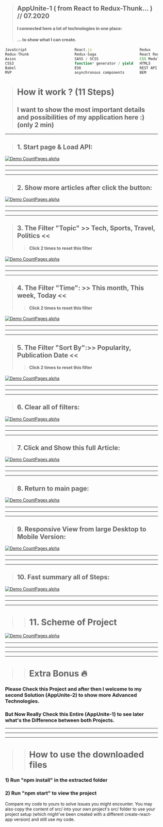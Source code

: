 > ## AppUnite-1 ( from React to Redux-Thunk... ) // 07.2020  
> #### I connected here a lot of technologies in one place:
> #### ... to show what I can create.
 
```js
JavaScript                      React.js                      Redux
Redux-Thunk                     Redux-Saga                    React Router
Axios                           SASS / SCSS                   CSS Modules
CSS3                            function* generator / yield   HTML5                                
Babel                           ES6                           REST API      
MVP                             asynchronous components       BEM

```

> # How it work ? (11 Steps)
> ## I want to show the most important details and possibilities of my application here :) (only 2 min)

---

> ## 1. Start page & Load API:
[![Demo CountPages alpha](https://github.com/LukaszKolodziejski/AppUnite-2/blob/master/src/assets/1-start.gif)](https://github.com/LukaszKolodziejski/AppUnite-1)

---
---
---

> ## 2. Show more articles after click the button:
[![Demo CountPages alpha](https://github.com/LukaszKolodziejski/AppUnite-2/blob/master/src/assets/2-show-more-button.gif)](https://github.com/LukaszKolodziejski/AppUnite-1)

---
---
---

> ## 3. The Filter "Topic" >> Tech, Sports, Travel, Politics <<
>> #### Click 2 times to reset this filter
[![Demo CountPages alpha](https://github.com/LukaszKolodziejski/AppUnite-2/blob/master/src/assets/3-filter-topic.gif)](https://github.com/LukaszKolodziejski/AppUnite-1)

---
---
---

> ## 4. The Filter "Time": >> This month, This week, Today <<
>> #### Click 2 times to reset this filter
[![Demo CountPages alpha](https://github.com/LukaszKolodziejski/AppUnite-2/blob/master/src/assets/4-filter-time.gif)](https://github.com/LukaszKolodziejski/AppUnite-1)

---
---
---

> ## 5. The Filter "Sort By":>> Popularity, Publication Date <<
>> #### Click 2 times to reset this filter
[![Demo CountPages alpha](https://github.com/LukaszKolodziejski/AppUnite-2/blob/master/src/assets/5-filter-sortBy.gif)](https://github.com/LukaszKolodziejski/AppUnite-1)

---
---
---

> ## 6. Clear all of filters:
[![Demo CountPages alpha](https://github.com/LukaszKolodziejski/AppUnite-2/blob/master/src/assets/6-clear-filter.gif)](https://github.com/LukaszKolodziejski/AppUnite-1)

---
---
---

> ## 7. Click and Show this full Article:
[![Demo CountPages alpha](https://github.com/LukaszKolodziejski/AppUnite-2/blob/master/src/assets/7-read-more-article.gif)](https://github.com/LukaszKolodziejski/AppUnite-1)

---
---
---

> ## 8. Return to main page:
[![Demo CountPages alpha](https://github.com/LukaszKolodziejski/AppUnite-2/blob/master/src/assets/8-return-article.gif)](https://github.com/LukaszKolodziejski/AppUnite-1)

---
---
---

> ## 9. Responsive View from large Desktop to Mobile Version:
[![Demo CountPages alpha](https://github.com/LukaszKolodziejski/AppUnite-2/blob/master/src/assets/9-responsive-view.gif)](https://github.com/LukaszKolodziejski/AppUnite-1)

---
---
---

> ## 10. Fast summary all of Steps:
[![Demo CountPages alpha](https://github.com/LukaszKolodziejski/AppUnite-2/blob/master/src/assets/10-all-steps.gif)](https://github.com/LukaszKolodziejski/AppUnite-1)

---
---
---

> > # 11. Scheme of Project
[![Demo CountPages alpha](https://github.com/LukaszKolodziejski/AppUnite-2/blob/master/src/assets/11-schemat.png)](https://github.com/LukaszKolodziejski/AppUnite-1)

---
---
---
---


>> # Extra Bonus :fire:

### Please Check this Project and after then I welcome to my second Solution (AppUnite-2) to show more Advanced Technologies. 
### But Now Really Check this Entire (AppUnite-1) to see later what's the Difference between both Projects.

---
---
---

> > # How to use the downloaded files

### 1) Run "npm install" in the extracted folder
### 2) Run "npm start" to view the project

Compare my code to yours to solve issues you might encounter. You may also copy 
the content of src/ into your own project's src/ folder to use your project setup 
(which might've been created with a different create-react-app version) and still use my code.
 
 
